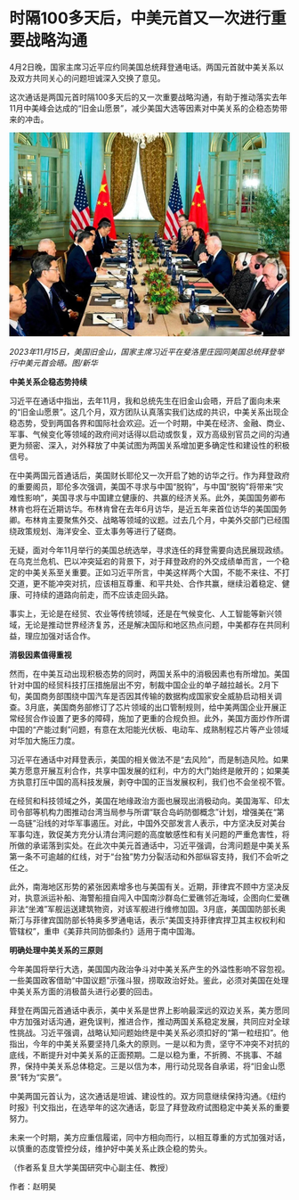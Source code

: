 # 时隔100多天后，中美元首又一次进行重要战略沟通

4月2日晚，国家主席习近平应约同美国总统拜登通电话。两国元首就中美关系以及双方共同关心的问题坦诚深入交换了意见。

这次通话是两国元首时隔100多天后的又一次重要战略沟通，有助于推动落实去年11月中美峰会达成的“旧金山愿景”，减少美国大选等因素对中美关系的企稳态势带来的冲击。

![eb602b89a732d2c2e1508bb99fe8eb88.jpg](https://raw.githubusercontent.com/qqhsx/qqnews_image/main/2024/04/06/时隔100多天后，中美元首又一次进行重要战略沟通/eb602b89a732d2c2e1508bb99fe8eb88.jpg)

 _2023年11月15日，美国旧金山，国家主席习近平在斐洛里庄园同美国总统拜登举行中美元首会晤。图/新华_

**中美关系企稳态势持续**

习近平在通话中指出，去年11月，我和总统先生在旧金山会晤，开启了面向未来的“旧金山愿景”。这几个月，双方团队认真落实我们达成的共识，中美关系出现企稳态势，受到两国各界和国际社会欢迎。近一个时期，中美在经济、金融、商业、军事、气候变化等领域的政府间对话得以启动或恢复，双方高级别官员之间的沟通更为频密、深入，对外释放了中美试图为两国关系增加更多确定性和建设性的积极信号。

在中美两国元首通话后，美国财长耶伦又一次开启了她的访华之行。作为拜登政府的重要阁员，耶伦多次强调，美国不寻求与中国“脱钩”，与中国“脱钩”将带来“灾难性影响”，美国寻求与中国建立健康的、共赢的经济关系。此外，美国国务卿布林肯也将在近期访华。布林肯曾在去年6月访华，是近五年来首位访华的美国国务卿。布林肯主要聚焦外交、战略等领域的议题。过去几个月，中美外交部门已经围绕政策规划、海洋安全、亚太事务等进行了磋商。

无疑，面对今年11月举行的美国总统选举，寻求连任的拜登需要向选民展现政绩。在乌克兰危机、巴以冲突延宕的背景下，对于拜登政府的外交成绩单而言，一个稳定的中美关系至关重要。正如习近平所言，中美这样两个大国，不能不来往、不打交道，更不能冲突对抗，应该相互尊重、和平共处、合作共赢，继续沿着稳定、健康、可持续的道路向前走，而不应该走回头路。

事实上，无论是在经贸、农业等传统领域，还是在气候变化、人工智能等新兴领域，无论是推动世界经济复苏，还是解决国际和地区热点问题，中美都存在共同利益，理应加强对话合作。

**消极因素值得重视**

然而，在中美互动出现积极态势的同时，两国关系中的消极因素也有所增加。美国针对中国的经贸科技打压措施层出不穷，制裁中国企业的单子越拉越长。2月下旬，美国商务部围绕中国汽车是否因其传输的数据构成国家安全威胁启动相关调查。3月底，美国商务部修订了芯片领域的出口管制规则，给中美两国企业开展正常经贸合作设置了更多的障碍，施加了更重的合规负担。此外，美国方面炒作所谓中国的“产能过剩”问题，有意在太阳能光伏板、电动车、成熟制程芯片等产业领域对华加大施压力度。

习近平在通话中对拜登表示，美国的相关做法不是“去风险”，而是制造风险。如果美方愿意开展互利合作，共享中国发展的红利，中方的大门始终是敞开的；如果美方执意打压中国的高科技发展，剥夺中国的正当发展权利，我们也不会坐视不管。

在经贸和科技领域之外，美国在地缘政治方面也展现出消极动向。美国海军、印太司令部等机构力图推动台湾当局参与所谓“联合岛屿防御概念”计划，增强美在“第一岛链”沿线的对华军事遏压。对此，中国外交部发言人表示，中方坚决反对美台军事勾连，敦促美方充分认清台湾问题的高度敏感性和有关问题的严重危害性，将所做的承诺落到实处。在此次中美元首通话中，习近平强调，台湾问题是中美关系第一条不可逾越的红线，对于“台独”势力分裂活动和外部纵容支持，我们不会听之任之。

此外，南海地区形势的紧张因素增多也与美国有关。近期，菲律宾不顾中方坚决反对，执意派运补船、海警船擅自闯入中国南沙群岛仁爱礁邻近海域，企图向仁爱礁非法“坐滩”军舰运送建筑物资，对该军舰进行维修加固。3月底，美国国防部长奥斯汀与菲律宾国防部长特奥多罗通电话，表示“美国支持菲律宾捍卫其主权权利和管辖权”，重申《美菲共同防御条约》适用于南中国海。

**明确处理中美关系的三原则**

今年美国将举行大选，美国国内政治争斗对中美关系产生的外溢性影响不容忽视。一些美国政客借助“中国议题”示强斗狠，捞取政治好处。鉴此，必须对美国在处理中美关系方面的消极苗头进行必要的回击。

拜登在两国元首通话中表示，美中关系是世界上影响最深远的双边关系，美方愿同中方加强对话沟通，避免误判，推进合作，推动两国关系稳定发展，共同应对全球性挑战。习近平强调，战略认知问题始终是中美关系必须扣好的“第一粒纽扣”。他指出，今年的中美关系要坚持几条大的原则。一是以和为贵，坚守不冲突不对抗的底线，不断提升对中美关系的正面预期。二是以稳为重，不折腾、不挑事、不越界，保持中美关系总体稳定。三是以信为本，用行动兑现各自承诺，将“旧金山愿景”转为“实景”。

中美两国元首认为，这次通话是坦诚、建设性的。双方同意继续保持沟通。《纽约时报》刊文指出，在选举年的这次通话，彰显了拜登政府试图稳定中美关系的重要努力。

未来一个时期，美方应重信履诺，同中方相向而行，以相互尊重的方式加强对话，以慎重的态度管控分歧，维护好中美关系止跌企稳的势头。

（作者系复旦大学美国研究中心副主任、教授）

作者：赵明昊

